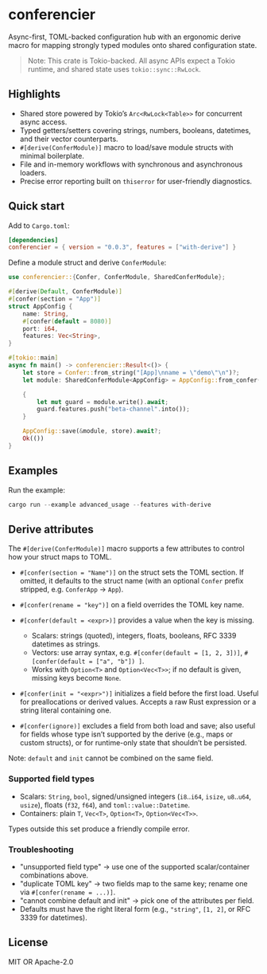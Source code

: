 # conferencier

Async-first, TOML-backed configuration hub with an ergonomic derive macro for mapping strongly typed modules onto shared configuration state.

> Note: This crate is Tokio-backed. All async APIs expect a Tokio runtime, and shared state uses `tokio::sync::RwLock`.

## Highlights

- Shared store powered by Tokio’s `Arc<RwLock<Table>>` for concurrent async access.
- Typed getters/setters covering strings, numbers, booleans, datetimes, and their vector counterparts.
- `#[derive(ConferModule)]` macro to load/save module structs with minimal boilerplate.
- File and in-memory workflows with synchronous and asynchronous loaders.
- Precise error reporting built on `thiserror` for user-friendly diagnostics.

## Quick start

Add to `Cargo.toml`:

```toml
[dependencies]
conferencier = { version = "0.0.3", features = ["with-derive"] }
```

Define a module struct and derive `ConferModule`:

```rust
use conferencier::{Confer, ConferModule, SharedConferModule};

#[derive(Default, ConferModule)]
#[confer(section = "App")]
struct AppConfig {
    name: String,
    #[confer(default = 8080)]
    port: i64,
    features: Vec<String>,
}

#[tokio::main]
async fn main() -> conferencier::Result<()> {
    let store = Confer::from_string("[App]\nname = \"demo\"\n")?;
    let module: SharedConferModule<AppConfig> = AppConfig::from_confer(store.clone()).await?;

    {
        let mut guard = module.write().await;
        guard.features.push("beta-channel".into());
    }

    AppConfig::save(&module, store).await?;
    Ok(())
}
```

## Examples

Run the example:

```powershell
cargo run --example advanced_usage --features with-derive
```

## Derive attributes

The `#[derive(ConferModule)]` macro supports a few attributes to control how your struct maps to TOML.

- `#[confer(section = "Name")]` on the struct sets the TOML section. If omitted, it defaults to the struct name (with an optional `Confer` prefix stripped, e.g. `ConferApp` → `App`).

- `#[confer(rename = "key")]` on a field overrides the TOML key name.

- `#[confer(default = <expr>)]` provides a value when the key is missing.
    - Scalars: strings (quoted), integers, floats, booleans, RFC 3339 datetimes as strings.
    - Vectors: use array syntax, e.g. `#[confer(default = [1, 2, 3])]`, `#[confer(default = ["a", "b"]) ]`.
    - Works with `Option<T>` and `Option<Vec<T>>`; if no default is given, missing keys become `None`.

- `#[confer(init = "<expr>")]` initializes a field before the first load. Useful for preallocations or derived values. Accepts a raw Rust expression or a string literal containing one.

- `#[confer(ignore)]` excludes a field from both load and save; also useful for fields whose type isn’t supported by the derive (e.g., maps or custom structs), or for runtime-only state that shouldn’t be persisted.

Note: `default` and `init` cannot be combined on the same field.

### Supported field types

- Scalars: `String`, `bool`, signed/unsigned integers (`i8`..`i64`, `isize`, `u8`..`u64`, `usize`), floats (`f32`, `f64`), and `toml::value::Datetime`.
- Containers: plain `T`, `Vec<T>`, `Option<T>`, `Option<Vec<T>>`.

Types outside this set produce a friendly compile error.

### Troubleshooting

- "unsupported field type" → use one of the supported scalar/container combinations above.
- "duplicate TOML key" → two fields map to the same key; rename one via `#[confer(rename = ...)]`.
- "cannot combine default and init" → pick one of the attributes per field.
- Defaults must have the right literal form (e.g., `"string"`, `[1, 2]`, or RFC 3339 for datetimes).

## License

MIT OR Apache-2.0
